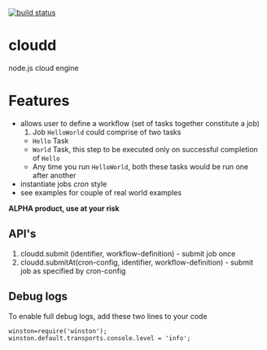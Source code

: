 [![build status](https://secure.travis-ci.org/openmason/cloudd.png)](http://travis-ci.org/openmason/cloudd)
# cloudd                                                  
node.js cloud engine                                                 

# Features                                                 
 * allows user to define a workflow (set of tasks together constitute a job)
    1. Job `HelloWorld` could comprise of two tasks
      * `Hello` Task
      * `World` Task, this step to be executed only on successful completion of `Hello`
      * Any time you run `HelloWorld`, both these tasks would be run one after another                    
 * instantiate jobs _cron_ style
 * see examples for couple of real world examples 

**ALPHA product, use at your risk**

## API's
 1. cloudd.submit (identifier, workflow-definition) - submit job once
 1. cloudd.submitAt(cron-config, identifier, workflow-definition) - submit job as specified by cron-config

## Debug logs
To enable full debug logs, add these two lines to your code

    winston=require('winston');
    winston.default.transports.console.level = 'info';

